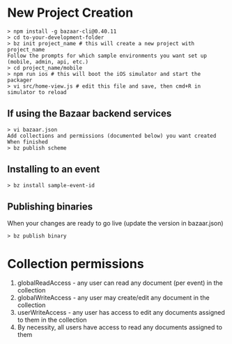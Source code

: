 # New Project Creation
```
> npm install -g bazaar-cli@0.40.11
> cd to-your-development-folder
> bz init project_name # this will create a new project with project_name
Follow the prompts for which sample environments you want set up (mobile, admin, api, etc.)
> cd project_name/mobile
> npm run ios # this will boot the iOS simulator and start the packager
> vi src/home-view.js # edit this file and save, then cmd+R in simulator to reload
```

## If using the Bazaar backend services
```
> vi bazaar.json
Add collections and permissions (documented below) you want created
When finished
> bz publish scheme
```

## Installing to an event
```
> bz install sample-event-id
```

## Publishing binaries
When your changes are ready to go live (update the version in bazaar.json)
```
> bz publish binary
```

# Collection permissions
1. globalReadAccess - any user can read any document (per event) in the collection
2. globalWriteAccess - any user may create/edit any document in the collection
3. userWriteAccess - any user has access to edit any documents assigned to them in the collection
4. By necessity, all users have access to read any documents assigned to them
